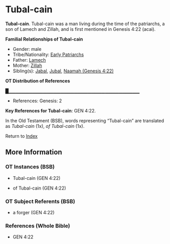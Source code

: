 # Tubal-cain
**Tubal-cain**. 
Tubal-cain was a man living during the time of the patriarchs, a son of Lamech and Zillah, and is first mentioned in Genesis 4:22 (acai). 




**Familial Relationships of Tubal-cain**


* Gender: male
* Tribe/Nationality: [Early Patriarchs](../../../groups/md/acai/Earlypatriarchs.md)
* Father: [Lamech](Lamech.md)
* Mother: [Zillah](Zillah.md)
* Sibling(s): [Jabal](Jabal.md), [Jubal](Jubal.md), [Naamah (Genesis 4:22)](Naamah.2.md)


**OT Distribution of References**

█▁▁▁▁▁▁▁▁▁▁▁▁▁▁▁▁▁▁▁▁▁▁▁▁▁▁▁▁▁▁▁▁▁▁▁▁▁▁
* References: Genesis: 2



**Key References for Tubal-cain**: 
GEN 4:22. 


In the Old Testament (BSB), words representing “Tubal-cain” are translated as 
*Tubal-cain* (1x), *of Tubal-cain* (1x). 




Return to [Index](00-Index.md)

## More Information

### OT Instances (BSB)

* Tubal-cain (GEN 4:22)

* of Tubal-cain (GEN 4:22)



### OT Subject Referents (BSB)

* a forger (GEN 4:22)



### References (Whole Bible)

* GEN 4:22



